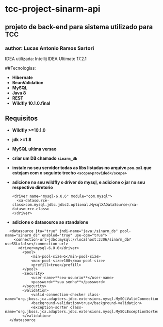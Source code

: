 # tcc-project-sinarm-api

## projeto de back-end para sistema utilizado para TCC

### author: Lucas Antonio Ramos Sartori

IDEA utilizada: Intellij IDEA Ultimate 17.2.1

##Tecnologias:
+ **Hibernate**
+ **BeanValidation**
+ **MySQL**
+ **Java 8**
+ **REST**
+ **Wildfly 10.1.0.final**


## Requisitos
+ **Wildfly >=10.1.0**
+ **jdk >=1.8**
+ **MySQL ultima versao**
+ **criar um DB chamado `sinarm_db`**
+ **instale no seu servidor todas as libs listadas no arquivo `pom.xml`
 que estejam com o seguinte trecho `<scope>provided</scope>`**

+ **adicione no seu wildfly o driver do mysql, e adicione o jar no seu respectivo diretorio**
  ```
  <driver name="mysql-6.0.6" module="com.mysql">
    <xa-datasource-class>com.mysql.jdbc.jdbc2.optional.MysqlXADataSource</xa-datasource-class>
  </driver>
  ```
+ **adicione o datasource ao standalone**
```
  <datasource jta="true" jndi-name="java:/sinarm_ds" pool-name="sinarm_ds" enabled="true" use-ccm="true">
    <connection-url>jdbc:mysql://localhost:3306/sinarm_db?useSSL=false</connection-url>
      <driver>mysql-6.0.6</driver>
        <pool>
            <min-pool-size>5</min-pool-size>
            <max-pool-size>100</max-pool-size>
            <prefill>true</prefill>
        </pool>
        <security>
            <user-name>**seu-usuario**</user-name>
            <password>**sua senha**</password>
        </security>
        <validation>
            <valid-connection-checker class-name="org.jboss.jca.adapters.jdbc.extensions.mysql.MySQLValidConnectionChecker"/>
            <background-validation>true</background-validation>
            <exception-sorter class-name="org.jboss.jca.adapters.jdbc.extensions.mysql.MySQLExceptionSorter"/>
        </validation>
  </datasource
  ```